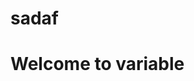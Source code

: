 # sadaf
<html>
<body>
<h1> Welcome to variable </h1>


<script>

var msg ="click ok";
  alert(msg);
var num =100;
var hundred = num;
alert(num + "this is Number variable")

</script>

</body>
</html>
